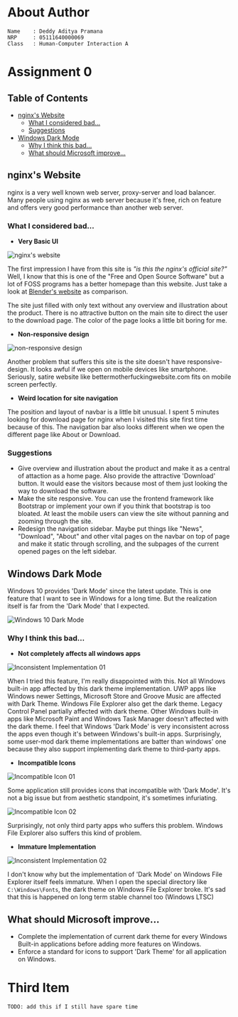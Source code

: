 # About Author
```
Name    : Deddy Aditya Pramana
NRP     : 05111640000069
Class   : Human-Computer Interaction A
```


# Assignment 0

## Table of Contents
* [nginx's Website](#nginxs-website)
    * [What I considered bad...](#what-i-considered-bad)
    * [Suggestions](#suggestions)
* [Windows Dark Mode](#windows-dark-mode)
    * [Why I think this bad...](#why-i-think-this-bad)
    * [What should Microsoft improve...](#what-should-microsoft-improve)


## nginx's Website

nginx is a very well known web server, proxy-server and load balancer. Many people using nginx as web server because it's free, rich on feature and offers very good performance than another web server.

### What I considered bad...

* **Very Basic UI**

![nginx's website](img/img01.png)

The first impression I have from this site is _"is this the nginx's official site?"_ Well, I know that this is one of the "Free and Open Source Software" but a lot of FOSS programs has a better homepage than this website. Just take a look at [Blender's website](https://www.blender.org/) as comparison. 

The site just filled with only text without any overview and illustration about the product. There is no attractive button on the main site to direct the user to the download page. The color of the page looks a little bit boring for me. 

* **Non-responsive design**

![non-responsive design](img/img02.gif)

Another problem that suffers this site is the site doesn't have responsive-design. It looks awful if we open on mobile devices like smartphone. Seriously, satire website like bettermotherfuckingwebsite.com fits on mobile screen perfectly.

* **Weird location for site navigation**

The position and layout of navbar is a little bit unusual. I spent 5 minutes looking for download page for nginx when I visited this site first time because of this. The navigation bar also looks different when we open the different page like About or Download.

### Suggestions

* Give overview and illustration about the product and make it as a central of attaction as a home page. Also provide the attractive 'Download' button. It would ease the visitors because most of them just looking the way to download the software.
* Make the site responsive. You can use the frontend framework like Bootstrap or implement your own if you think that bootstrap is too bloated. At least the mobile users can view the site without panning and zooming through the site.
* Redesign the navigation sidebar. Maybe put things like "News", "Download", "About" and other vital pages on the navbar on top of page and make it static through scrolling, and the subpages of the current opened pages on the left sidebar.

## Windows Dark Mode

Windows 10 provides 'Dark Mode' since the latest update. This is one feature that I want to see in Windows for a long time. But the realization itself is far from the 'Dark Mode' that I expected.

![Windows 10 Dark Mode](img/img03.png)

### Why I think this bad...

* **Not completely affects all windows apps**

![Inconsistent Implementation 01](img/img04.png)

When I tried this feature, I'm really disappointed with this. Not all Windows built-in app affected by this dark theme implementation. UWP apps like Windows newer Settings, Microsoft Store and Groove Music are affected with Dark Theme. Windows File Explorer also get the dark theme. Legacy Control Panel partially affected with dark theme. Other Windows built-in apps like Microsoft Paint and Windows Task Manager doesn't affected with the dark theme. I feel that Windows 'Dark Mode' is very inconsistent across the apps even though it's between Windows's built-in apps. Surprisingly, some user-mod dark theme implementations are batter than windows' one because they also support implementing dark theme to third-party apps.

* **Incompatible Icons**

![Incompatible Icon 01](img/img05.png)

Some application still provides icons that incompatible with 'Dark Mode'. It's not a big issue but from aesthetic standpoint, it's sometimes infuriating.

![Incompatible Icon 02](img/img06.png)

Surprisingly, not only third party apps who suffers this problem. Windows File Explorer also suffers this kind of problem.

* **Immature Implementation**

![Inconsistent Implementation 02](img/img07.gif)

I don't know why but the implementation of 'Dark Mode' on Windows File Explorer itself feels immature. When I open the special directory like `C:\Windows\Fonts`, the dark theme on Windows File Explorer broke. It's sad that this is happened on long term stable channel too (Windows LTSC)

## What should Microsoft improve...

* Complete the implementation of current dark theme for every Windows Built-in applications before adding more features on Windows. 
* Enforce a standard for icons to support 'Dark Theme' for all application on Windows.

# Third Item

`TODO: add this if I still have spare time`